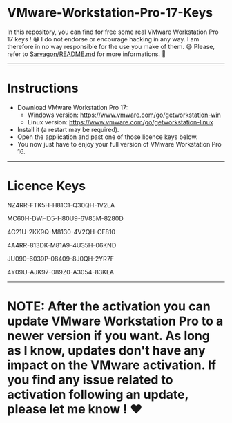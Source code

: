 # VMware-Workstation-Pro-17-Keys
In this repository, you can find for free some real VMware Workstation Pro 17 keys ! 😁
I do not endorse or encourage hacking in any way. I am therefore in no way responsible for the use you make of them. 😅
Please, refer to [Sarvagon/README.md](https://github.com/Sarvagon/Sarvagon#readme) for more informations. 🙌

------------------------------

# Instructions
- Download VMware Workstation Pro 17:
  - Windows version: https://www.vmware.com/go/getworkstation-win
  - Linux version: https://www.vmware.com/go/getworkstation-linux
- Install it (a restart may be required).
- Open the application and past one of those licence keys below.
- You now just have to enjoy your full version of VMware Workstation Pro 16.

------------------------------

# Licence Keys

NZ4RR-FTK5H-H81C1-Q30QH-1V2LA

MC60H-DWHD5-H80U9-6V85M-8280D

4C21U-2KK9Q-M8130-4V2QH-CF810

4A4RR-813DK-M81A9-4U35H-06KND

JU090-6039P-08409-8J0QH-2YR7F

4Y09U-AJK97-089Z0-A3054-83KLA

------------------------------

# NOTE: After the activation you can update VMware Workstation Pro to a newer version if you want. As long as I know, updates don't have any impact on the VMware activation. If you find any issue related to activation following an update, please let me know ! ❤️
